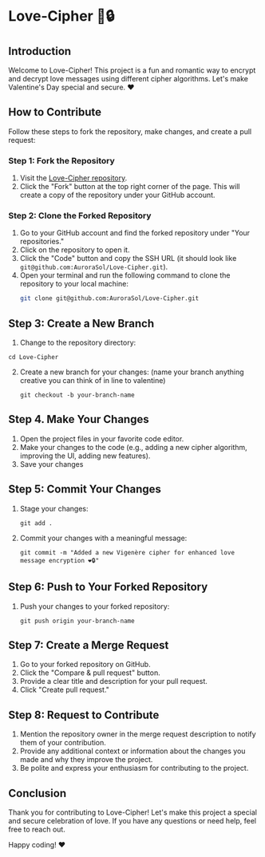 # Love-Cipher 💌🔒

## Introduction

Welcome to Love-Cipher! This project is a fun and romantic way to encrypt and decrypt love messages using different cipher algorithms. Let's make Valentine's Day special and secure. ❤️

## How to Contribute

Follow these steps to fork the repository, make changes, and create a pull request:

### Step 1: Fork the Repository

1. Visit the [Love-Cipher repository](https://github.com/sanfx/Love-Cipher).
2. Click the "Fork" button at the top right corner of the page. This will create a copy of the repository under your GitHub account.

### Step 2: Clone the Forked Repository

1. Go to your GitHub account and find the forked repository under "Your repositories."
2. Click on the repository to open it.
3. Click the "Code" button and copy the SSH URL (it should look like `git@github.com:AuroraSol/Love-Cipher.git`).
4. Open your terminal and run the following command to clone the repository to your local machine:
   ```sh
   git clone git@github.com:AuroraSol/Love-Cipher.git

## Step 3: Create a New Branch

 1. Change to the repository directory:

```
cd Love-Cipher
```
2. Create a new branch for your changes: (name your branch anything creative you can think of in line to valentine)
   ```
   git checkout -b your-branch-name
   ```
## Step 4. Make Your Changes

1. Open the project files in your favorite code editor.
2. Make your changes to the code (e.g., adding a new cipher algorithm, improving the UI, adding new features).
3. Save your changes

## Step 5: Commit Your Changes

1. Stage your changes:
   ```
   git add .
   ```
2. Commit your changes with a meaningful message:
   ```
   git commit -m "Added a new Vigenère cipher for enhanced love message encryption ❤️🔒"
   ```
## Step 6: Push to Your Forked Repository

1. Push your changes to your forked repository:
   ```
   git push origin your-branch-name
   ```
## Step 7: Create a Merge Request

1. Go to your forked repository on GitHub.
2. Click the "Compare & pull request" button.
3. Provide a clear title and description for your pull request.
4. Click "Create pull request."

## Step 8: Request to Contribute
1. Mention the repository owner in the merge request description to notify them of your contribution.
2. Provide any additional context or information about the changes you made and why they improve the project.
3. Be polite and express your enthusiasm for contributing to the project.

## Conclusion
Thank you for contributing to Love-Cipher! Let's make this project a special and secure celebration of love. If you have any questions or need help, feel free to reach out.

Happy coding! ❤️

